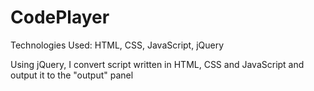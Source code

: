 # CodePlayer
Technologies Used: HTML, CSS, JavaScript, jQuery

Using jQuery, I convert script written in HTML, CSS and JavaScript and output it to the "output" panel
